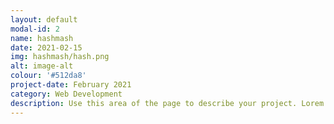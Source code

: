 ```yaml
---
layout: default
modal-id: 2
name: hashmash
date: 2021-02-15
img: hashmash/hash.png
alt: image-alt
colour: '#512da8'
project-date: February 2021
category: Web Development
description: Use this area of the page to describe your project. Lorem ipsum dolor sit amet, consectetur adipisicing elit. Mollitia neque assumenda ipsam nihil, molestias magnam, recusandae quos quis inventore quisquam velit asperiores, vitae? Reprehenderit soluta, eos quod consequuntur itaque. Nam.
---
```

